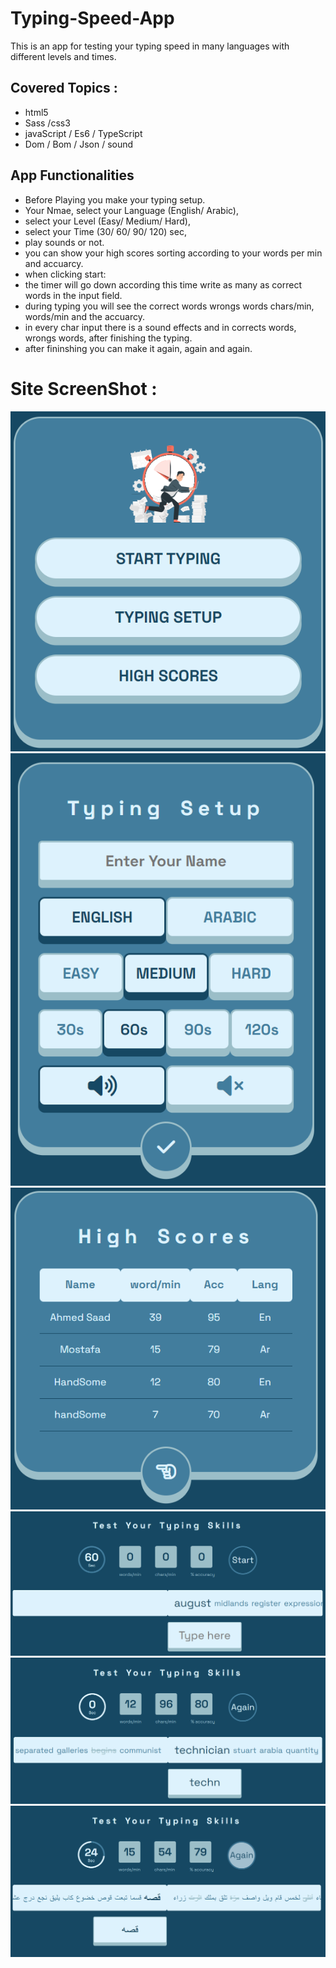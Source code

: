 # Typing-Speed-App
This is an app for testing your typing speed in many languages with different levels and times.
## Covered Topics :
  - html5
  - Sass /css3
  - javaScript / Es6 / TypeScript
  - Dom / Bom / Json / sound
## App Functionalities
  - Before Playing you make your typing setup.
  - Your Nmae, select your Language (English/ Arabic),
  - select your Level (Easy/ Medium/ Hard),
  - select your Time (30/ 60/ 90/ 120) sec,
  - play sounds or not.
  - you can show your high scores sorting according to your words per min and accuarcy.
  - when clicking start:
  - the timer will go down according this time write as many as correct words in the input field.
  - during typing you will see the correct words wrongs words chars/min, words/min and the accuarcy.
  - in every char input there is a sound effects and in corrects words, wrongs words, after finishing the typing.
  - after fininshing you can make it again, again and again.
# Site ScreenShot :
![](assets/screenShots/Typing-Speed-Test-App-mainMenu.png)
![](assets/screenShots/Typing-Speed-Test-App-setupMenu.png)
![](assets/screenShots/Typing-Speed-Test-App-highscoreMenu.png)
![](assets/screenShots/Typing-Speed-Test-App-playingPage.png)
![](assets/screenShots/Typing-Speed-Test-App-playingPageEnglish.png)
![](assets/screenShots/Typing-Speed-Test-App-playingPageArabic.png)
